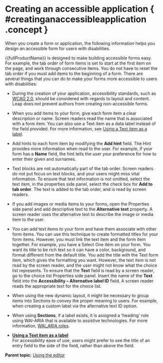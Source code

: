 # Creating an accessible application { #creatinganaccessibleapplication .concept }

When you create a form or application, the following information helps you design an accessible form for users with disabilities.

{{fullProductName}} is designed to make building accessible forms easy. For example, the tab order of form items is set to start at the first item on the page, and work through consecutive items. You do not have to reset the tab order if you must add items to the beginning of a form. There are several things that you can do to make your forms more accessible to users with disabilities:

-   During the creation of your application, accessibility standards, such as [WCAG 2.0](http://www.w3.org/TR/WCAG20/), should be considered with regards to layout and content. Leap does not prevent authors from creating non-accessible forms.
-   When you add items to your form, give each form item a clear description or name. Screen readers read the name that is associated with a form item. You can also use a Text item as a data label instead of the field provided. For more information, see [Using a Text item as a label](ac_using_text_item_as_label.md).
-   Add hints to each form item by modifying the **Add hint** field. The Hint provides more information when read to the user. For example, if your form has a **Name** field, the hint tells the user your preference for how to enter their given and surnames.
-   Text blocks are not automatically part of the tab order. Screen readers do not put focus on text blocks, and your users might miss vital information. To ensure that text information is not omitted, select the text item, in the properties side panel, select the check box for **Add to tab order**. The text is added to the tab order, and is read by screen readers.
-   If you add images or media items to your forms, open the Properties side panel and add descriptive text to the **Alternative text** property. A screen reader uses the alternative text to describe the image or media item to the user.
-   You can add text items to your form and have them associate with other form items. You can use this technique to create formatted titles for your form items. However, you must link the text item and the form item together. For example, you have a Select One item on your form. You want its title to be rich text so it can have a color, background, and format different from the default title. You add the title with the Text form item, which gives the formatting you want. However, the text item is not read by the screen reader, and the user might not know what the choice list represents. To ensure that the **Text** field is read by a screen reader, go to the choice list Properties side panel. Insert the name of the **Text** field into the **Accessibility – Alternative label ID** field. A screen reader reads the appropriate text for the choice list.
-   When using the new dynamic layout, it might be necessary to group items into Sections to convey the proper meaning to users. For example, when creating a custom label via the alternative text ID option.
-   When using **Sections**, if a label exists, it is assigned a 'heading' role using WAI-ARIA that is available to assistive technologies. For more information, [WAI\_ARIA roles](https://www.w3.org/TR/wai-aria/#introroles).

-   **[Using a Text item as a label](ac_using_text_item_as_label.md)**  
For accessibility ease of use, users might prefer to see the title of an entry field to the side of the field, rather than above the field.

**Parent topic:** [Using the editor](cr_using_the_editor_toc.md)


